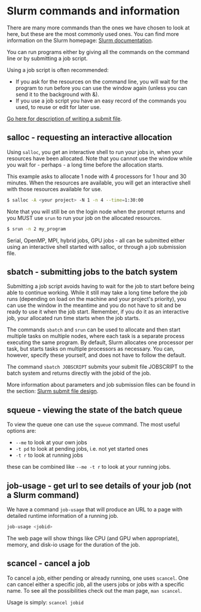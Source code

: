 # Slurm commands and information

There are many more commands than the ones we have chosen to look at here, but these are the most commonly used ones. You can find more information on the Slurm homepage: <a href="https://slurm.schedmd.com/documentation.html" target="_blank">Slurm documentation</a>.

You can run programs either by giving all the commands on the command line or by submitting a job script. 

Using a job script is often recommended: 

- If you ask for the resources on the command line, you will wait for the program to run before you can use the window again (unless you can send it to the background with &).
- If you use a job script you have an easy record of the commands you used, to reuse or edit for later use. 

[Go here for description of writing a submit file](./submit_file_design.md).

## salloc - requesting an interactive allocation

Using <code>salloc</code>, you get an interactive shell to run your jobs in, when your resources have been allocated. Note that you cannot use the window while you wait for - perhaps - a long time before the allocation starts.

This example asks to allocate 1 node with 4 processors for 1 hour and 30 minutes. When the resources are available, you will get an interactive shell with those resources available for use.

```bash
$ salloc -A <your project> -N 1 -n 4 --time=1:30:00 
```

Note that you will still be on the login node when the prompt returns and you MUST use <code>srun</code> to run your job on the allocated resources.

```bash
$ srun -n 2 my_program
```

Serial, OpenMP, MPI, hybrid jobs, GPU jobs - all can be submitted either using an interactive shell started with salloc, or through a job submission file.

## sbatch - submitting jobs to the batch system

Submitting a job script avoids having to wait for the job to start before being able to continue working. While it still may take a long time before the job runs (depending on load on the machine and your project's priority), you can use the window in the meantime and you do not have to sit and be ready to use it when the job start. Remember, if you do it as an interactive job, your allocated run time starts when the job starts. 

The commands <code>sbatch</code> and <code>srun</code> can be used to allocate and then start multiple tasks on multiple nodes, where each task is a separate process executing the same program. By default, Slurm allocates one processor per task, but starts tasks on multiple processors as necessary. You can, however, specify these yourself, and does not have to follow the default.

The command <code>sbatch JOBSCRIPT</code> submits your submit file JOBSCRIPT to the batch system and returns directly with the jobid of the job.

More information about parameters and job submission files can be found in the section: [Slurm submit file design](./submit_file_design.md).

 
## squeue - viewing the state of the batch queue

To view the queue one can use the <code>squeue</code> command. The most useful options are:

- <code>--me</code> to look at your own jobs
- <code>-t pd</code> to look at pending jobs, i.e. not yet started ones
- <code>-t r</code> to look at running jobs

these can be combined like <code>--me -t r</code> to look at your running jobs.


## job-usage - get url to see details of your job (not a Slurm command)

We have a command <code>job-usage</code> that will produce an URL to a page with detailed runtime information of a running job.

```bash
job-usage <jobid>
```

The web page will show things like CPU (and GPU when appropriate), memory, and disk-io usage for the duration of the job.

## scancel - cancel a job

To cancel a job, either pending or already running, one uses
<code>scancel</code>. One can cancel either a specific job, all the
users jobs or jobs with a specific name. To see all the possibilities
check out the man page, <code>man scancel</code>.

Usage is simply:
<code>scancel jobid</code>
